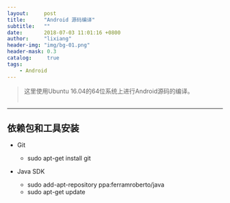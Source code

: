 ```yaml
---
layout:     post
title:      "Android 源码编译"
subtitle:   ""
date:       2018-07-03 11:01:16 +0800
author:     "lixiang"
header-img: "img/bg-01.png"
header-mask: 0.3
catalog:     true
tags:
    - Android
---
```


> 这里使用Ubuntu 16.04的64位系统上进行Android源码的编译。<br><br>

---

## 依赖包和工具安装

- Git
    - sudo apt-get install git

- Java SDK
    - sudo add-apt-repository ppa:ferramroberto/java
    - sudo apt-get update
